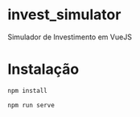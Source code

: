 # invest_simulator
Simulador de Investimento em VueJS

# Instalação

```bash
npm install
```

```bash
npm run serve
```
